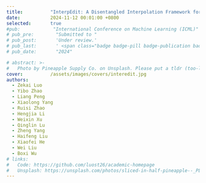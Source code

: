 ```yaml
---
title:          "InterpEdit: A Disentangled Interpolation Framework for Fidelity in Complex Image Editing"
date:           2024-11-12 00:01:00 +0800
selected:       true
#pub:            "International Conference on Machine Learning (ICML)"
# pub_pre:        "Submitted to "
# pub_post:       'Under review.'
# pub_last:       ' <span class="badge badge-pill badge-publication badge-success">Spotlight</span>'
# pub_date:       "2024"

# abstract: >-
#   Photo by Pineapple Supply Co. on Unsplash. Please put a tldr (too-long-didnt-read, 1~2 sentences) of your publication here. It is not recommended to put the actual abstract here because it is usually too long to fit in. $\LaTeX$ is supported. $a=b+c$.
cover:          /assets/images/covers/interedit.jpg
authors:
  - Zekai Luo
  - Yibo Zhao
  - Liang Peng
  - Xiaolong Yang
  - Ruisi Zhao
  - Hengjia Li
  - Weixin Xu
  - Qinglin Lu
  - Zheng Yang
  - Haifeng Liu
  - Xiaofei He
  - Wei Liu
  - Boxi Wu
# links:
#   Code: https://github.com/luost26/academic-homepage
#   Unsplash: https://unsplash.com/photos/sliced-in-half-pineapple--_PLJZmHZzk
---
```

